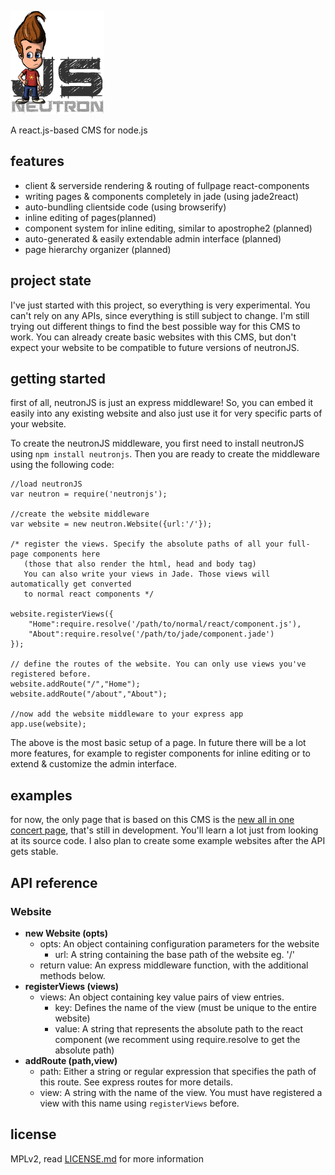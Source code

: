![NeutronJS](neutron.fw.png "NeutronJS")

A react.js-based CMS for node.js

features
--------
- client & serverside rendering & routing of fullpage react-components
- writing pages & components completely in jade (using jade2react)
- auto-bundling clientside code (using browserify)
- inline editing of pages(planned)
- component system for inline editing, similar to apostrophe2 (planned)
- auto-generated & easily extendable admin interface (planned)
- page hierarchy organizer (planned)

project state
-------------
I've just started with this project, so everything is very experimental. You can't rely on any APIs, since everything is still subject to change. I'm still trying out different things to find the best possible way for this CMS to work. You can already create basic websites with this CMS, but don't expect your website to be compatible to future versions of neutronJS.

getting started
---------------
first of all, neutronJS is just an express middleware! So, you can embed it easily into any existing website and also just use it for very specific parts of your website.

To create the neutronJS middleware, you first need to install neutronJS using `npm install neutronjs`. Then you are ready to create the middleware using the following code:

```
//load neutronJS
var neutron = require('neutronjs');

//create the website middleware
var website = new neutron.Website({url:'/'});

/* register the views. Specify the absolute paths of all your full-page components here
   (those that also render the html, head and body tag)
   You can also write your views in Jade. Those views will automatically get converted
   to normal react components */

website.registerViews({
    "Home":require.resolve('/path/to/normal/react/component.js'),
    "About":require.resolve('/path/to/jade/component.jade')
});

// define the routes of the website. You can only use views you've registered before.
website.addRoute("/","Home");
website.addRoute("/about","About");

//now add the website middleware to your express app
app.use(website);
```

The above is the most basic setup of a page. In future there will be a lot more features, for example to register components for inline editing or to extend & customize the admin interface.

examples
--------
for now, the only page that is based on this CMS is the [new all in one concert page](https://github.com/all-in-one-concert/website), that's still in development. You'll learn a lot just from looking at its source code. I also plan to create some example websites after the API gets stable.

API reference
-------------

### Website
- **new Website (opts)**
    - opts: An object containing configuration parameters for the website
        - url: A string containing the base path of the website eg. '/'
    - return value: An express middleware function, with the additional methods below.
- **registerViews (views)**
    - views: An object containing key value pairs of view entries.
        - key: Defines the name of the view (must be unique to the entire website)
        - value: A string that represents the absolute path to the react component
          (we recomment using require.resolve to get the absolute path)
- **addRoute (path,view)**
    - path: Either a string or regular expression that specifies the path of this route.
      See express routes for more details.
    - view: A string with the name of the view. You must have registered a view with
      this name using `registerViews` before.






license
-------
MPLv2, read [LICENSE.md](./LICENSE.md) for more information
